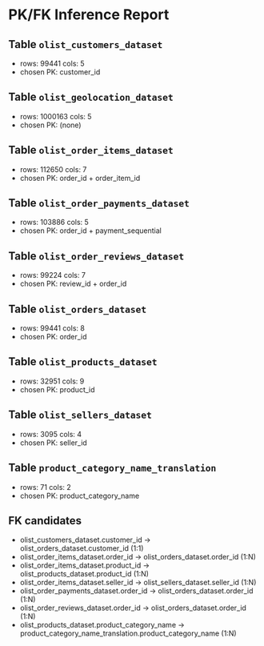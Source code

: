# PK/FK Inference Report

## Table `olist_customers_dataset`
- rows: 99441  cols: 5
- chosen PK: customer_id

## Table `olist_geolocation_dataset`
- rows: 1000163  cols: 5
- chosen PK: (none)

## Table `olist_order_items_dataset`
- rows: 112650  cols: 7
- chosen PK: order_id + order_item_id

## Table `olist_order_payments_dataset`
- rows: 103886  cols: 5
- chosen PK: order_id + payment_sequential

## Table `olist_order_reviews_dataset`
- rows: 99224  cols: 7
- chosen PK: review_id + order_id

## Table `olist_orders_dataset`
- rows: 99441  cols: 8
- chosen PK: order_id

## Table `olist_products_dataset`
- rows: 32951  cols: 9
- chosen PK: product_id

## Table `olist_sellers_dataset`
- rows: 3095  cols: 4
- chosen PK: seller_id

## Table `product_category_name_translation`
- rows: 71  cols: 2
- chosen PK: product_category_name

## FK candidates
- olist_customers_dataset.customer_id -> olist_orders_dataset.customer_id  (1:1)
- olist_order_items_dataset.order_id -> olist_orders_dataset.order_id  (1:N)
- olist_order_items_dataset.product_id -> olist_products_dataset.product_id  (1:N)
- olist_order_items_dataset.seller_id -> olist_sellers_dataset.seller_id  (1:N)
- olist_order_payments_dataset.order_id -> olist_orders_dataset.order_id  (1:N)
- olist_order_reviews_dataset.order_id -> olist_orders_dataset.order_id  (1:N)
- olist_products_dataset.product_category_name -> product_category_name_translation.product_category_name  (1:N)